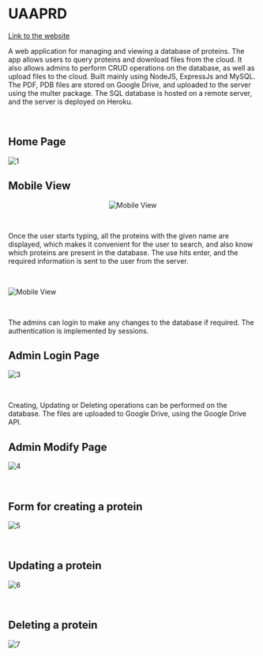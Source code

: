 # UAAPRD
[Link to the website](http://uaaprd.herokuapp.com/user)  

A web application for managing and viewing a database of proteins. The app allows users to query proteins and download files from the cloud. It also allows admins to perform CRUD operations on the database, as well as upload files to the cloud. Built mainly using NodeJS, ExpressJs and MySQL. The PDF, PDB files are stored on Google Drive, and uploaded to the server using the multer package. The SQL database is hosted on a remote server, and the server is deployed on Heroku.  

<br/>  

## Home Page  

![1](https://user-images.githubusercontent.com/87132174/159533885-8a3fea35-0c16-4a0f-a014-5e35c1ebebae.jpg)  

## Mobile View 

<p align="center">
  <img src="https://user-images.githubusercontent.com/87132174/159538832-057ee906-8710-4081-81d3-b7003e1b2ee9.jpg" alt="Mobile View"/>
</p>  
<p>&nbsp;</p>  

Once the user starts typing, all the proteins with the given name are displayed, which makes it convenient for the user to search, and also know which proteins are present in the database. The use hits enter, and the required information is sent to the user from the server.  

<p>&nbsp;</p>

<p>
  <img src="https://user-images.githubusercontent.com/87132174/159534392-15ef85eb-0c4e-4490-ab31-1699a6444745.jpg" alt="Mobile View"/>
</p> 
<p>&nbsp;</p>
  
The admins can login to make any changes to the database if required. The authentication is implemented by sessions.  
  
## Admin Login Page  

![3](https://user-images.githubusercontent.com/87132174/159534801-7dd7d579-a2b0-4ebb-ae5f-ff74e392c685.jpg)  
<p>&nbsp;</p>  

Creating, Updating or Deleting operations can be performed on the database. The files are uploaded to Google Drive, using the Google Drive API.  

## Admin Modify Page  

![4](https://user-images.githubusercontent.com/87132174/159535576-765f9335-a8d2-47d6-9f01-db41bbb15154.jpg)  
<p>&nbsp;</p> 
  
## Form for creating a protein
  
  
![5](https://user-images.githubusercontent.com/87132174/159535775-c8b40458-279c-4751-9e3a-5df52a27b6fa.jpg)  
<p>&nbsp;</p> 
  
## Updating a protein
  
  
![6](https://user-images.githubusercontent.com/87132174/159536115-33eb7bc4-9836-4468-9835-7d2f42cbdf8f.jpg)  
<p>&nbsp;</p>
  
## Deleting a protein 
  
  
![7](https://user-images.githubusercontent.com/87132174/159536364-75649c8e-588e-4f97-a0a5-ba01e15dd68f.jpg)
<p>&nbsp;</p>


